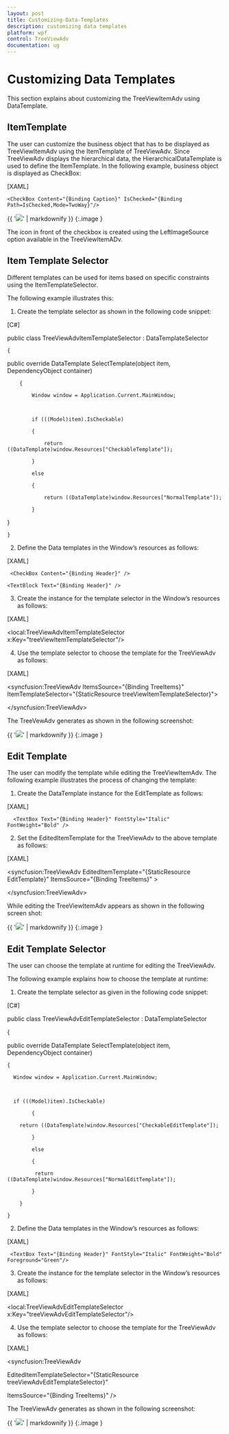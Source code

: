 ```yaml
---
layout: post
title: Customizing-Data-Templates
description: customizing data templates
platform: wpf
control: TreeViewAdv
documentation: ug
---
```


# Customizing Data Templates

This section explains about customizing the TreeViewItemAdv using DataTemplate.

## ItemTemplate 

The user can customize the business object that has to be displayed as TreeViewItemAdv using the ItemTemplate of TreeViewAdv. Since TreeViewAdv displays the hierarchical data, the HierarchicalDataTemplate is used to define the ItemTemplate. In the following example, business object is displayed as CheckBox:



[XAML]

<HierarchicalDataTemplate ItemsSource="{Binding Models}">



    <CheckBox Content="{Binding Caption}" IsChecked="{Binding 			Path=IsChecked,Mode=TwoWay}"/>



</HierarchicalDataTemplate>





{{ '![](Customizing-Data-Templates_images/Customizing-Data-Templates_img1.png)' | markdownify }}
{:.image }




The icon in front of the checkbox is created using the LeftImageSource option available in the TreeViewItemADv.



## Item Template Selector

Different templates can be used for items based on specific constraints using the ItemTemplateSelector. 

The following example illustrates this:

1. Create the template selector as shown in the following code snippet:



[C#]

public class TreeViewAdvItemTemplateSelector : DataTemplateSelector

    {

 public override DataTemplate SelectTemplate(object item, 			DependencyObject container)

        {

            Window window = Application.Current.MainWindow;



            if (((Model)item).IsCheckable)

            {

                return ((DataTemplate)window.Resources["CheckableTemplate"]);

            }

            else 

            {

                return ((DataTemplate)window.Resources["NormalTemplate"]);

            }     

}

    }







2. Define the Data templates in the Window’s resources as follows:



[XAML]

<HierarchicalDataTemplate ItemsSource="{Binding SubItems}" 		x:Key="CheckableTemplate">



     <CheckBox Content="{Binding Header}" />



</HierarchicalDataTemplate>



<HierarchicalDataTemplate ItemsSource="{Binding SubItems}" 						x:Key="NormalTemplate">



    <TextBlock Text="{Binding Header}" />



</HierarchicalDataTemplate>





3.  Create the instance for the template selector in the Window’s resources as follows:



[XAML]

<local:TreeViewAdvItemTemplateSelector x:Key="treeViewItemTemplateSelector"/>





4. Use the template selector to choose the template for the TreeViewAdv as follows:



[XAML]

<syncfusion:TreeViewAdv ItemsSource="{Binding TreeItems}" 		ItemTemplateSelector="{StaticResource treeViewItemTemplateSelector}">           

</syncfusion:TreeViewAdv>



The TreeVewAdv generates as shown in the following screenshot:



{{ '![](Customizing-Data-Templates_images/Customizing-Data-Templates_img2.png)' | markdownify }}
{:.image }




## Edit Template

The user can modify the template while editing the TreeViewItemAdv. The following example illustrates the process of changing the template:

1. Create the DataTemplate instance for the EditTemplate as follows: 



[XAML]

<DataTemplate x:Key="EditTemplate">



      <TextBox Text="{Binding Header}" FontStyle="Italic" 				FontWeight="Bold" />



</DataTemplate>





2. Set the EditedItemTemplate for the TreeViewAdv to the above template as follows:



[XAML]

<syncfusion:TreeViewAdv EditedItemTemplate="{StaticResource EditTemplate}" ItemsSource="{Binding TreeItems}" >

</syncfusion:TreeViewAdv>





While editing the TreeViewItemAdv appears as shown in the following screen shot:



{{ '![](Customizing-Data-Templates_images/Customizing-Data-Templates_img3.png)' | markdownify }}
{:.image }




## Edit Template Selector

The user can choose the template at runtime for editing the TreeViewAdv. 

The following example explains how to choose the template at runtime:

1. Create the template selector as given in the following code snippet:



[C#]

public class TreeViewAdvEditTemplateSelector : DataTemplateSelector

  {

  public override DataTemplate SelectTemplate(object item, 					DependencyObject container)

    {

      Window window = Application.Current.MainWindow;



      if (((Model)item).IsCheckable)

            {

      	return ((DataTemplate)window.Resources["CheckableEditTemplate"]);

            }

            else

            {

             return ((DataTemplate)window.Resources["NormalEditTemplate"]);

            }

        }

    }





2. Define the Data templates in the Window’s resources as follows:



[XAML]

<DataTemplate  x:Key="CheckableEditTemplate">

  <TextBox Text="{Binding Header}" FontStyle="Italic" 		FontWeight="Bold" Foreground="Blue"/>

</DataTemplate>



<DataTemplate  x:Key="NormalEditTemplate">

     <TextBox Text="{Binding Header}" FontStyle="Italic" FontWeight="Bold" 	Foreground="Green"/>

</DataTemplate>





3.  Create the instance for the template selector in the Window’s resources as follows:



[XAML]

<local:TreeViewAdvEditTemplateSelector x:Key="treeViewAdvEditTemplateSelector"/>





4. Use the template selector to choose the template for the TreeViewAdv as follows:



[XAML]

<syncfusion:TreeViewAdv 

EditedItemTemplateSelector="{StaticResource treeViewAdvEditTemplateSelector}"

ItemsSource="{Binding TreeItems}" />           



The TreeViewAdv generates as shown in the following screenshot:



{{ '![](Customizing-Data-Templates_images/Customizing-Data-Templates_img4.png)' | markdownify }}
{:.image }




